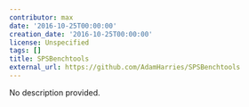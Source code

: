 ```yaml
---
contributor: max
date: '2016-10-25T00:00:00'
creation_date: '2016-10-25T00:00:00'
license: Unspecified
tags: []
title: SPSBenchtools
external_url: https://github.com/AdamHarries/SPSBenchtools
---
```


No description provided.
